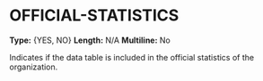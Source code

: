 # OFFICIAL-STATISTICS
**Type:** {YES, NO}
**Length:** N/A
**Multiline:** No

Indicates if the data table is included in the official statistics of the
organization.

